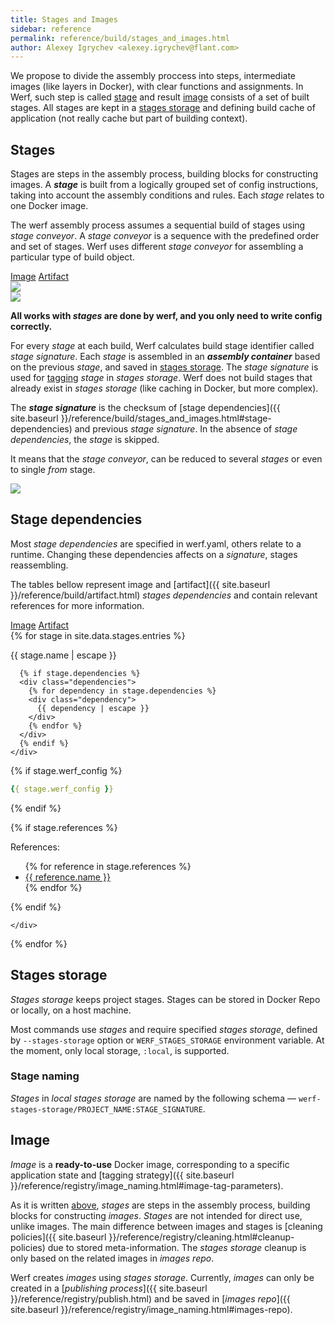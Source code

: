 ```yaml
---
title: Stages and Images
sidebar: reference
permalink: reference/build/stages_and_images.html
author: Alexey Igrychev <alexey.igrychev@flant.com>
---
```


We propose to divide the assembly proccess into steps, intermediate images (like layers in Docker), with clear functions and assignments.
In Werf, such step is called [stage](#stage) and result [image](#image) consists of a set of built stages.
All stages are kept in a [stages storage](#stages-storage) and defining build cache of application (not really cache but part of building context).

## Stages

Stages are steps in the assembly process, building blocks for constructing images.
A ***stage*** is built from a logically grouped set of config instructions, taking into account the assembly conditions and rules.
Each _stage_ relates to one Docker image.

The werf assembly process assumes a sequential build of stages using _stage conveyor_.  A _stage conveyor_ is a sequence with the predefined order and set of stages. Werf uses different _stage conveyor_ for assembling a particular type of build object.

<div class="tabs">
  <a href="javascript:void(0)" class="tabs__btn active" onclick="openTab(event, 'tabs__btn', 'tabs__content', 'image')">Image</a>
  <a href="javascript:void(0)" class="tabs__btn" onclick="openTab(event, 'tabs__btn', 'tabs__content', 'artifact')">Artifact</a>
</div>

<div id="image" class="tabs__content active">
<a class="google-drawings" href="https://docs.google.com/drawings/d/e/2PACX-1vRKB-_Re-ZhkUSB45jF9GcM-3gnE2snMjTOEIQZSyXUniNHKK-eCQl8jw3tHFF-a6JLAr2sV73lGAdw/pub?w=2000&amp;h=881" data-featherlight="image">
<img src="https://docs.google.com/drawings/d/e/2PACX-1vRKB-_Re-ZhkUSB45jF9GcM-3gnE2snMjTOEIQZSyXUniNHKK-eCQl8jw3tHFF-a6JLAr2sV73lGAdw/pub?w=821&amp;h=362" >
</a>
</div>

<div id="artifact" class="tabs__content">
<a class="google-drawings" href="https://docs.google.com/drawings/d/e/2PACX-1vRD-K_z7KEoliEVT4GpTekCkeaFMbSPWZpZkyTDms4XLeJAWEnnj4EeAxsdwnU3OtSW_vuKxDaaFLgD/pub?w=1800&amp;h=850" data-featherlight="image">
<img src="https://docs.google.com/drawings/d/e/2PACX-1vRD-K_z7KEoliEVT4GpTekCkeaFMbSPWZpZkyTDms4XLeJAWEnnj4EeAxsdwnU3OtSW_vuKxDaaFLgD/pub?w=640&amp;h=301">
</a>
</div>

**All works with _stages_ are done by werf, and you only need to write config correctly.**

For every _stage_ at each build, Werf calculates build stage identifier called _stage signature_.
Each _stage_ is assembled in an ***assembly container*** based on the previous _stage_, and saved in [stages storage](#stages-storage).
The _stage signature_ is used for [tagging](#stage-naming) _stage_ in _stages storage_.
Werf does not build stages that already exist in _stages storage_ (like caching in Docker, but more complex).

The ***stage signature*** is the checksum of [stage dependencies]({{ site.baseurl }}/reference/build/stages_and_images.html#stage-dependencies) and previous _stage signature_. In the absence of _stage dependencies_, the _stage_ is skipped.

It means that the _stage conveyor_, can be reduced to several _stages_ or even to single _from_ stage.

<a class="google-drawings" href="https://docs.google.com/drawings/d/e/2PACX-1vR6qxP5dbQNlHXik0jCvEcKZS2gKbdNmbFa8XIem8pixSHSGvmL1n7rpuuQv64YWl48wLXfpwbLQEG_/pub?w=572&amp;h=577" data-featherlight="image">
<img src="https://docs.google.com/drawings/d/e/2PACX-1vR6qxP5dbQNlHXik0jCvEcKZS2gKbdNmbFa8XIem8pixSHSGvmL1n7rpuuQv64YWl48wLXfpwbLQEG_/pub?w=286&amp;h=288">
</a>

## Stage dependencies

Most _stage dependencies_ are specified in werf.yaml, others relate to a runtime.
Changing these dependencies affects on a _signature_, stages reassembling.

The tables bellow represent image and [artifact]({{ site.baseurl }}/reference/build/artifact.html) _stages dependencies_ and contain relevant references for more information.

<div class="tabs">
  <a href="javascript:void(0)" id="image-dependencies" class="tabs__btn dependencies-btn">Image</a>
  <a href="javascript:void(0)" id="artifact-dependencies" class="tabs__btn dependencies-btn">Artifact</a>
</div>

<div id="dependencies">
{% for stage in site.data.stages.entries %}
<div class="stage {{stage.type}}">
  <div class="stage-body">
    <div class="stage-base">
      <p>{{ stage.name | escape }}</p>

      {% if stage.dependencies %}
      <div class="dependencies">
        {% for dependency in stage.dependencies %}
        <div class="dependency">
          {{ dependency | escape }}
        </div>
        {% endfor %}
      </div>
      {% endif %}
    </div>

<div class="werf-config" markdown="1">

{% if stage.werf_config %}
```yaml
{{ stage.werf_config }}
```
{% endif %}

{% if stage.references %}
<div class="references">
    References:
    <ul>
    {% for reference in stage.references %}
        <li><a href="{{ reference.link }}">{{ reference.name }}</a></li>
    {% endfor %}
    </ul>
</div>
{% endif %}

</div>

    </div>     
</div>
{% endfor %}
</div>

<link rel="stylesheet" href="{{ site.baseurl }}/css/stages.css">
<script src="{{ site.baseurl }}/js/jquery-3.1.0.min.js"></script>
<script>
function application() {
  if ($("a[id=image-dependencies]").hasClass('active')) {
    $(".artifact").addClass('hidden')
    $(".image").removeClass('hidden')
  }
  else if ($("a[id=artifact-dependencies]").hasClass('active')) {
    $(".image").addClass('hidden')
    $(".artifact").removeClass('hidden')
  }
  else {
    $(".image").addClass('hidden')
    $(".artifact").addClass('hidden')
  }
}

$('.tabs').on('click', '.dependencies-btn', function() {
  $(this).toggleClass('active').siblings().removeClass('active');
  application()
});

application()
$.noConflict();
</script>

## Stages storage

_Stages storage_ keeps project stages.
Stages can be stored in Docker Repo or locally, on a host machine.

Most commands use _stages_ and require specified _stages storage_, defined by `--stages-storage` option or `WERF_STAGES_STORAGE` environment variable.
At the moment, only local storage, `:local`, is supported.

### Stage naming

_Stages_ in _local stages storage_ are named by the following schema — `werf-stages-storage/PROJECT_NAME:STAGE_SIGNATURE`.

## Image

_Image_ is a **ready-to-use** Docker image, corresponding to a specific application state and [tagging strategy]({{ site.baseurl }}/reference/registry/image_naming.html#image-tag-parameters).

As it is written [above](#stages), _stages_ are steps in the assembly process, building blocks for constructing _images_. 
_Stages_ are not intended for direct use, unlike images. The main difference between images and stages is [cleaning policies]({{ site.baseurl }}/reference/registry/cleaning.html#cleanup-policies) due to stored meta-information.
The _stages storage_ cleanup is only based on the related images in _images repo_. 

Werf creates _images_ using _stages storage_.
Currently, _images_ can only be created in a [_publishing process_]({{ site.baseurl }}/reference/registry/publish.html) and be saved in [_images repo_]({{ site.baseurl }}/reference/registry/image_naming.html#images-repo).
